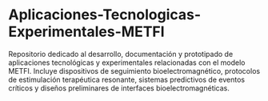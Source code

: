 # Aplicaciones-Tecnologicas-Experimentales-METFI
Repositorio dedicado al desarrollo, documentación y prototipado de aplicaciones tecnológicas y experimentales relacionadas con el modelo METFI. Incluye dispositivos de seguimiento bioelectromagnético, protocolos de estimulación terapéutica resonante, sistemas predictivos de eventos críticos y diseños preliminares de interfaces bioelectromagnéticas.
